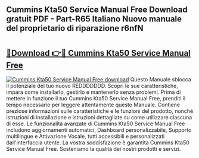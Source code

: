 ## Cummins Kta50 Service Manual Free Download gratuit PDF - Part-R65 Italiano Nuovo manuale del proprietario di riparazione r6nfN

# <h2><a href="http://dfh4m5.blite.top/?on=Cummins+Kta50+Service+Manual+Free">🔗Download 👉🔴 Cummins Kta50 Service Manual Free</a></h2>

[![Cummins Kta50 Service Manual Free download](https://i.imgur.com/lujVjoI.png)](http://dfh4m5.blite.top/?on=Cummins+Kta50+Service+Manual+Free)
Questo Manuale sblocca il potenziale del tuo nuovo REDDDDDDD. Scopri le sue caratteristiche, impara come installarlo, gestirlo e mantenerlo senza problemi. Prima di mettere in funzione il tuo Cummins Kta50 Service Manual Free, prenditi il tempo necessario per leggere attentamente questo Manuale. Contiene preziose informazioni sulle caratteristiche e le funzioni del prodotto, nonché istruzioni di installazione e istruzioni dettagliate su come utilizzare ciascuna di esse. Le funzionalità avanzate di Cummins Kta50 Service Manual Free includono aggiornamenti automatici, Dashboard personalizzabile, Supporto multilingue e Attivazione Vocale, tutti accessibili e personalizzati dall'interfaccia utente. La vostra soddisfazione è garantita Cummins Kta50 Service Manual Free. Sosteniamo la qualità dei nostri prodotti e servizi.
